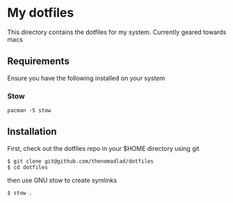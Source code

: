 # My dotfiles

This directory contains the dotfiles for my system. Currently geared towards macs

## Requirements

Ensure you have the following installed on your system

### Stow

```
pacman -S stow
```

## Installation

First, check out the dotfiles repo in your $HOME directory using git

```
$ git clone git@github.com/thenomadlad/dotfiles
$ cd dotfiles
```

then use GNU stow to create symlinks

```
$ stow .
```
